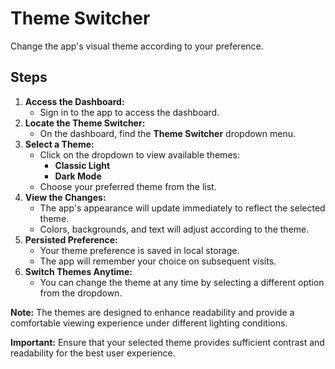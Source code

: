 # Theme Switcher

Change the app's visual theme according to your preference.

## Steps

1. **Access the Dashboard:**
   - Sign in to the app to access the dashboard.
2. **Locate the Theme Switcher:**
   - On the dashboard, find the **Theme Switcher** dropdown menu.
3. **Select a Theme:**
   - Click on the dropdown to view available themes:
     - **Classic Light**
     - **Dark Mode**
   - Choose your preferred theme from the list.
4. **View the Changes:**
   - The app's appearance will update immediately to reflect the selected theme.
   - Colors, backgrounds, and text will adjust according to the theme.
5. **Persisted Preference:**
   - Your theme preference is saved in local storage.
   - The app will remember your choice on subsequent visits.
6. **Switch Themes Anytime:**
   - You can change the theme at any time by selecting a different option from the dropdown.

**Note:** The themes are designed to enhance readability and provide a comfortable viewing experience under different lighting conditions.

**Important:** Ensure that your selected theme provides sufficient contrast and readability for the best user experience.